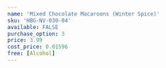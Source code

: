```yaml
---
name: 'Mixed Chocolate Macaroons (Winter Spice)'
sku: 'HBG-NV-030-04'
available: FALSE
purchase_option: 3
price: 3.99
cost_price: 0.01596
free: [Alcohol]
---
```


